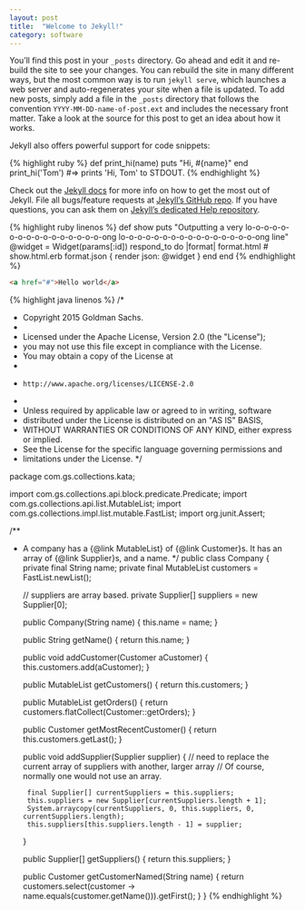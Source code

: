 ```yaml
---
layout: post
title:  "Welcome to Jekyll!"
category: software
---
```

You’ll find this post in your `_posts` directory. Go ahead and edit it and re-build the site to see your changes. You can rebuild the site in many different ways, but the most common way is to run `jekyll serve`, which launches a web server and auto-regenerates your site when a file is updated.
<span class="readmore"/>
To add new posts, simply add a file in the `_posts` directory that follows the convention `YYYY-MM-DD-name-of-post.ext` and includes the necessary front matter. Take a look at the source for this post to get an idea about how it works.

Jekyll also offers powerful support for code snippets:

{% highlight ruby %}
def print_hi(name)
  puts "Hi, #{name}"
end
print_hi('Tom')
#=> prints 'Hi, Tom' to STDOUT.
{% endhighlight %}

Check out the [Jekyll docs][jekyll] for more info on how to get the most out of Jekyll. File all bugs/feature requests at [Jekyll’s GitHub repo][jekyll-gh]. If you have questions, you can ask them on [Jekyll’s dedicated Help repository][jekyll-help].

{% highlight ruby linenos %}
def show
  puts "Outputting a very lo-o-o-o-o-o-o-o-o-o-o-o-o-o-o-o-ong lo-o-o-o-o-o-o-o-o-o-o-o-o-o-o-o-ong line"
  @widget = Widget(params[:id])
  respond_to do |format|
    format.html # show.html.erb
    format.json { render json: @widget }
  end
end
{% endhighlight %}


~~~html
<a href="#">Hello world</a>
~~~

{% highlight java linenos %}
/*
 * Copyright 2015 Goldman Sachs.
 *
 * Licensed under the Apache License, Version 2.0 (the "License");
 * you may not use this file except in compliance with the License.
 * You may obtain a copy of the License at
 *
 *     http://www.apache.org/licenses/LICENSE-2.0
 *
 * Unless required by applicable law or agreed to in writing, software
 * distributed under the License is distributed on an "AS IS" BASIS,
 * WITHOUT WARRANTIES OR CONDITIONS OF ANY KIND, either express or implied.
 * See the License for the specific language governing permissions and
 * limitations under the License.
 */

package com.gs.collections.kata;

import com.gs.collections.api.block.predicate.Predicate;
import com.gs.collections.api.list.MutableList;
import com.gs.collections.impl.list.mutable.FastList;
import org.junit.Assert;

/**
 * A company has a {@link MutableList} of {@link Customer}s.  It has an array of {@link Supplier}s, and a name.
 */
public class Company
{
    private final String name;
    private final MutableList<Customer> customers = FastList.newList();

    // suppliers are array based.
    private Supplier[] suppliers = new Supplier[0];

    public Company(String name)
    {
        this.name = name;
    }

    public String getName()
    {
        return this.name;
    }

    public void addCustomer(Customer aCustomer)
    {
        this.customers.add(aCustomer);
    }

    public MutableList<Customer> getCustomers()
    {
        return this.customers;
    }

    public MutableList<Order> getOrders()
    {
        return customers.flatCollect(Customer::getOrders);
    }

    public Customer getMostRecentCustomer()
    {
        return this.customers.getLast();
    }

    public void addSupplier(Supplier supplier)
    {
        // need to replace the current array of suppliers with another, larger array
        // Of course, normally one would not use an array.

        final Supplier[] currentSuppliers = this.suppliers;
        this.suppliers = new Supplier[currentSuppliers.length + 1];
        System.arraycopy(currentSuppliers, 0, this.suppliers, 0, currentSuppliers.length);
        this.suppliers[this.suppliers.length - 1] = supplier;
    }

    public Supplier[] getSuppliers()
    {
        return this.suppliers;
    }

    public Customer getCustomerNamed(String name)
    {
        return customers.select(customer -> name.equals(customer.getName())).getFirst();
    }
}
{% endhighlight %}

[jekyll]:      http://jekyllrb.com
[jekyll-gh]:   https://github.com/jekyll/jekyll
[jekyll-help]: https://github.com/jekyll/jekyll-help
